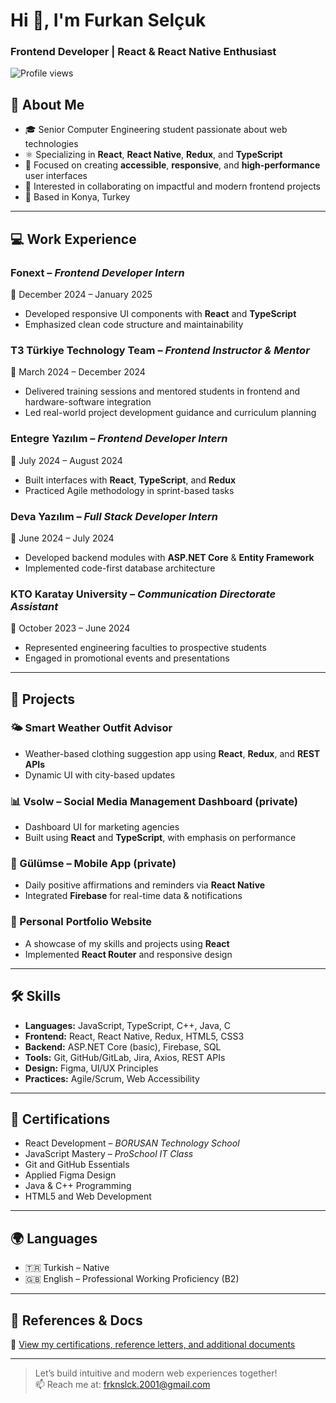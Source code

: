 # Hi 👋, I'm Furkan Selçuk

### Frontend Developer | React & React Native Enthusiast

![Profile views](https://komarev.com/ghpvc/?username=furkan-selcuk&color=orange)

## 🧠 About Me

- 🎓 Senior Computer Engineering student passionate about web technologies
- ⚛️ Specializing in **React**, **React Native**, **Redux**, and **TypeScript**
- 🎯 Focused on creating **accessible**, **responsive**, and **high-performance** user interfaces
- 💼 Interested in collaborating on impactful and modern frontend projects
- 📍 Based in Konya, Turkey

---

## 💻 Work Experience

### Fonext – *Frontend Developer Intern*  
📅 December 2024 – January 2025  
- Developed responsive UI components with **React** and **TypeScript**  
- Emphasized clean code structure and maintainability 

### T3 Türkiye Technology Team – *Frontend Instructor & Mentor*  
📅 March 2024 – December 2024  
- Delivered training sessions and mentored students in frontend and hardware-software integration  
- Led real-world project development guidance and curriculum planning  

### Entegre Yazılım – *Frontend Developer Intern*  
📅 July 2024 – August 2024  
- Built interfaces with **React**, **TypeScript**, and **Redux**  
- Practiced Agile methodology in sprint-based tasks  

### Deva Yazılım – *Full Stack Developer Intern*  
📅 June 2024 – July 2024  
- Developed backend modules with **ASP.NET Core** & **Entity Framework**  
- Implemented code-first database architecture  

### KTO Karatay University – *Communication Directorate Assistant*  
📅 October 2023 – June 2024  
- Represented engineering faculties to prospective students  
- Engaged in promotional events and presentations  

---

## 🚀 Projects

### 🌤️ Smart Weather Outfit Advisor  
- Weather-based clothing suggestion app using **React**, **Redux**, and **REST APIs**  
- Dynamic UI with city-based updates  

### 📊 Vsolw – Social Media Management Dashboard  (private)
- Dashboard UI for marketing agencies  
- Built using **React** and **TypeScript**, with emphasis on performance  

### 🌈 Gülümse – Mobile App  (private)
- Daily positive affirmations and reminders via **React Native**  
- Integrated **Firebase** for real-time data & notifications  

### 💼 Personal Portfolio Website  
- A showcase of my skills and projects using **React**  
- Implemented **React Router** and responsive design  

---

## 🛠️ Skills

- **Languages:** JavaScript, TypeScript, C++, Java, C  
- **Frontend:** React, React Native, Redux, HTML5, CSS3  
- **Backend:** ASP.NET Core (basic), Firebase, SQL  
- **Tools:** Git, GitHub/GitLab, Jira, Axios, REST APIs  
- **Design:** Figma, UI/UX Principles  
- **Practices:** Agile/Scrum, Web Accessibility  

---

## 📜 Certifications

- React Development – *BORUSAN Technology School*  
- JavaScript Mastery – *ProSchool IT Class*  
- Git and GitHub Essentials  
- Applied Figma Design  
- Java & C++ Programming  
- HTML5 and Web Development  

---

## 🌍 Languages

- 🇹🇷 Turkish – Native  
- 🇬🇧 English – Professional Working Proficiency (B2)

---

## 📎 References & Docs

📁 [View my certifications, reference letters, and additional documents](https://drive.google.com/...)

---

> Let’s build intuitive and modern web experiences together!  
📫 Reach me at: frknslck.2001@gmail.com
